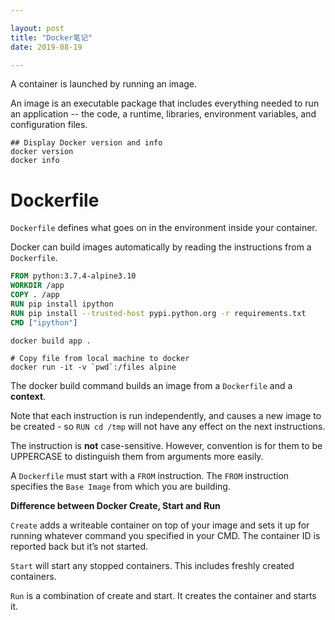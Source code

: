 ```yaml
---

layout: post
title: "Docker笔记"
date: 2019-08-19

---
```


A container is launched by running an image.

An image is an executable package that includes everything needed to run an application -- the code, a runtime, libraries, environment variables, and configuration files.


```shell
## Display Docker version and info
docker version
docker info
```

# Dockerfile
`Dockerfile` defines what goes on in the environment inside your container.

Docker can build images automatically by reading the instructions from a `Dockerfile`. 

```dockerfile
FROM python:3.7.4-alpine3.10
WORKDIR /app
COPY . /app
RUN pip install ipython
RUN pip install --trusted-host pypi.python.org -r requirements.txt
CMD ["ipython"]
```

```shell
docker build app .
```

```shell
# Copy file from local machine to docker
docker run -it -v `pwd`:/files alpine
```

The docker build command builds an image from a `Dockerfile` and a **context**. 

Note that each instruction is run independently, and causes a new image to be created - so `RUN cd /tmp` will not have any effect on the next instructions.

The instruction is **not** case-sensitive. However, convention is for them to be UPPERCASE to distinguish them from arguments more easily.

A `Dockerfile` must start with a `FROM` instruction.
The `FROM` instruction specifies the `Base Image` from which you are building.

**Difference between Docker Create, Start and Run**

`Create` adds a writeable container on top of your image and sets it up for running whatever command you specified in your CMD. The container ID is reported back but it’s not started.

`Start` will start any stopped containers. This includes freshly created containers.

`Run` is a combination of create and start. It creates the container and starts it.